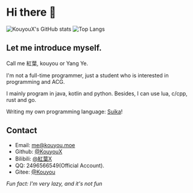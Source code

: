 # Hi there 👋

![KouyouX's GitHub stats](https://github-readme-stats.vercel.app/api?username=KouyouX&count_private=true&show_icons=true&theme=radical)
![Top Langs](https://github-readme-stats.vercel.app/api/top-langs/?username=KouyouX)

## Let me introduce myself.
Call me 紅葉, kouyou or Yang Ye.

I'm not a full-time programmer, just a student who is interested in programming and ACG.  

I mainly program in java, kotlin and python. Besides, I can use lua, c/cpp, rust and go.

Writing my own programming language: [Suika](https://github.com/SuikaLang/Suika/)!

## Contact
- Email: me@kouyou.moe
- Github: [@KouyouX](https://github.com/KouyouX/) 
- Bilibili: [@紅葉X](https://space.bilibili.com/65806374)
- QQ: 2496566549(Official Account).
- Gitee: [@Kouyou](https://gitee.com/Kouyou)

_Fun fact: I'm very lazy, and it's not fun_
